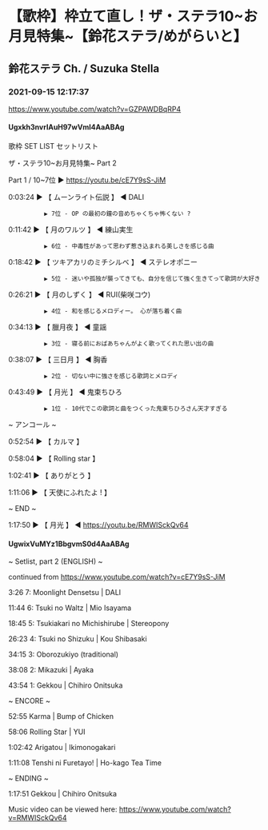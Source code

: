 # 【歌枠】枠立て直し！ザ・ステラ10~お月見特集~【鈴花ステラ/めがらいと】

## 鈴花ステラ Ch. / Suzuka Stella

### 2021-09-15 12:17:37

https://www.youtube.com/watch?v=GZPAWDBqRP4

#### Ugxkh3nvrlAuH97wVml4AaABAg

歌枠  SET LIST セットリスト 

ザ・ステラ10~お月見特集~ Part 2

Part 1 / 10~7位 ▶ https://youtu.be/cE7Y9sS-JiM



0:03:24 ▶ 【 ムーンライト伝説 】 ◀ DALI

              ▶ 7位 - OP の最初の鐘の音めちゃくちゃ怖くない ?



0:11:42 ▶ 【 月のワルツ 】 ◀ 練山実生

              ▶ 6位 - 中毒性があって思わず惹き込まれる美しさを感じる曲



0:18:42 ▶ 【 ツキアカリのミチシルベ 】 ◀ ステレオポニー

              ▶ 5位 - 迷いや孤独が襲ってきても、自分を信じて強く生きてって歌詞が大好き



0:26:21 ▶ 【 月のしずく 】 ◀ RUI(柴咲コウ)

              ▶ 4位 - 和を感じるメロディー。 心が落ち着く曲 



0:34:13 ▶ 【 臘月夜 】 ◀ 童謡

              ▶ 3位 - 寝る前におばあちゃんがよく歌ってくれた思い出の曲



0:38:07 ▶ 【 三日月 】 ◀ 胸香

              ▶ 2位 - 切ない中に強さを感じる歌詞とメロディ



0:43:49 ▶ 【 月光 】 ◀ 鬼束ちひろ

              ▶ 1位 - 10代でこの歌詞と曲をつくった鬼東ちひろさん天才すぎる



 ~ アンコール ~

0:52:54 ▶ 【 カルマ 】

0:58:04 ▶ 【 Rolling star 】

1:02:41 ▶ 【 ありがとう 】 

1:11:06 ▶ 【 天使にふれたよ ! 】 



~ END ~

1:17:50 ▶ 【 月光 】 ◀ https://youtu.be/RMWISckQv64



#### UgwixVuMYz1BbgvmS0d4AaABAg

~ Setlist, part 2 (ENGLISH) ~

continued from https://www.youtube.com/watch?v=cE7Y9sS-JiM



3:26	7: Moonlight Densetsu | DALI

11:44	6: Tsuki no Waltz | Mio Isayama

18:45	5: Tsukiakari no Michishirube | Stereopony

26:23	4: Tsuki no Shizuku | Kou Shibasaki

34:15	3: Oborozukiyo (traditional)

38:08	2: Mikazuki | Ayaka

43:54	1: Gekkou | Chihiro Onitsuka



~ ENCORE ~

52:55	Karma | Bump of Chicken

58:06	Rolling Star | YUI

1:02:42	Arigatou | Ikimonogakari

1:11:08	Tenshi ni Furetayo! | Ho-kago Tea Time



~ ENDING ~

1:17:51 Gekkou | Chihiro Onitsuka

Music video can be viewed here: https://www.youtube.com/watch?v=RMWISckQv64

